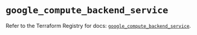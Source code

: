 # `google_compute_backend_service`

Refer to the Terraform Registry for docs: [`google_compute_backend_service`](https://registry.terraform.io/providers/hashicorp/google/6.27.0/docs/resources/compute_backend_service).
